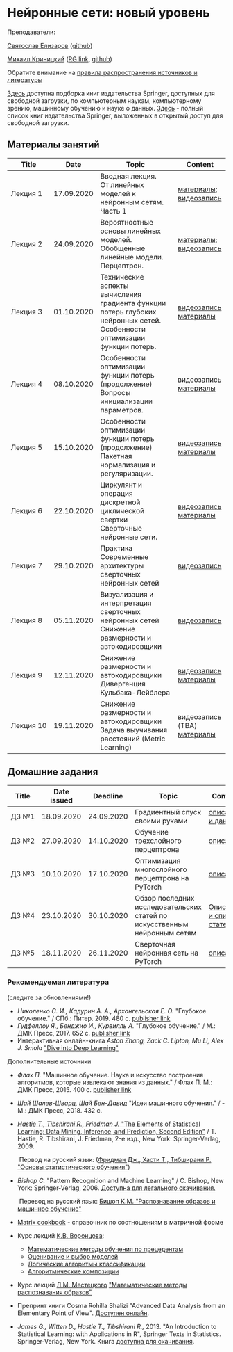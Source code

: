 # Нейронные сети: новый уровень
Преподаватели:

[Святослав Елизаров](https://github.com/DukeGonzo) ([github](https://github.com/DukeGonzo))

[Михаил Криницкий](https://sail.ocean.ru/viewuser.php?user=krinitsky) ([RG link](https://www.researchgate.net/profile/Mikhail_Krinitskiy), [github](https://github.com/MKrinitskiy))



Обратите внимание на [правила распространения источников и литературы](https://github.com/MKrinitskiy/ML4ES_2019-2020/blob/master/resources_policy.md)<br />

[Здесь](https://towardsdatascience.com/springer-has-released-65-machine-learning-and-data-books-for-free-961f8181f189) доступна подборка книг издательства Springer, доступных для свободной загрузки, по компьютерным наукам, компьютерному зрению, машинному обучению и науке о данных. [Здесь](https://link.springer.com/search/page/3?facet-content-type="Book"&package=openaccess) - полный список книг издательства Springer, выложенных в открытый доступ для свободной загрузки.


## Материалы занятий

| Title | Date | Topic | Content |
| ----- | ---- | ----- | ------- |
| Лекция 1 | 17.09.2020 | Вводная лекция.<br />От линейных моделей к нейронным сетям. Часть 1 | [материалы](https://github.com/mailcourses/technotrack-NN2020-lectures/tree/master/Lect01);<br />[видеозапись](https://www.dropbox.com/s/aucsed48shivyex/Lect01-record.mp4?dl=0) |
| Лекция 2 | 24.09.2020 | Вероятностные основы линейных моделей. <br />Обобщенные линейные модели. Перцептрон. | [материалы](https://github.com/mailcourses/technotrack-NN2020-lectures/tree/master/Lect02);<br />[видеозапись](https://www.dropbox.com/s/n7dm1uwjnot4rz5/Lect02-record.mp4?dl=0) |
| Лекция 3 | 01.10.2020 | Технические аспекты вычисления градиента функции потерь глубоких нейронных сетей.<br />Особенности оптимизации функции потерь. | [видеозапись](https://www.dropbox.com/s/go3bqm9az8zwmuz/Lect03-record.mp4?dl=0)<br />[материалы](https://github.com/mailcourses/technotrack-NN2020-lectures/tree/master/HW03)|
| Лекция 4 | 08.10.2020 | Особенности оптимизации функции потерь (продолжение)<br />Вопросы инициализации параметров. | [видеозапись](https://www.dropbox.com/s/exlrippv0qum5au/Lect04.mp4?dl=0)<br />[материалы](https://github.com/mailcourses/technotrack-NN2020-lectures/tree/master/Lect04) |
| Лекция 5 | 15.10.2020 | Особенности оптимизации функции потерь (продолжение)<br />Пакетная нормализация и регуляризации. | [видеозапись](https://www.dropbox.com/s/sojxmymazp66eks/Lect05.mp4?dl=0)<br />[материалы](https://github.com/mailcourses/technotrack-NN2020-lectures/tree/master/Lect05) |
| Лекция 6 | 22.10.2020 | Циркулянт и операция дискретной циклической свертки<br />Сверточные нейронные сети. | [видеозапись](https://www.dropbox.com/s/7qvoh53y2g5udnp/Lect06.mp4?dl=0)<br />[материалы](https://github.com/mailcourses/technotrack-NN2020-lectures/tree/master/Lect06) |
| Лекция 7 | 29.10.2020 | Практика<br />Современные архитектуры сверточных нейронных сетей | [видеозапись](https://www.dropbox.com/s/m727gp80hut6kel/Lect07.mp4?dl=0) |
| Лекция 8 | 05.11.2020 | Визуализация и интерпретация сверточных нейронных сетей<br />Снижение размерности и автокодировщики | [видеозапись](https://www.dropbox.com/s/hhzph686us2614z/Lect08.mp4?dl=0) |
| Лекция 9 | 12.11.2020 | Снижение размерности и автокодировщики<br />Дивергенция Кульбака-Лейблера | [видеозапись](https://www.dropbox.com/s/li8wht5i33spxb0/Lect09.mp4?dl=0)<br />[материалы](https://github.com/mailcourses/technotrack-NN2020-lectures/tree/master/Lect09) |
| Лекция 10 | 19.11.2020 | Снижение размерности и автокодировщики<br />Задача выучивания расстояний (Metric Learning) | видеозапись (TBA)<br />[материалы](https://github.com/mailcourses/technotrack-NN2020-lectures/tree/master/Lect10) |


## Домашние задания
| Title | Date issued |  Deadline  | Topic | Content |
| ----- | ----------- | ---------- | ----- | ------- |
| ДЗ №1 | 18.09.2020  | 24.09.2020 | Градиентный спуск своими руками | [описание и данные](https://github.com/mailcourses/technotrack-NN2020-lectures/tree/master/HW01) |
| ДЗ №2 | 27.09.2020  | 14.10.2020 | Обучение трехслойного перцептрона | [описание](https://github.com/mailcourses/technotrack-NN2020-lectures/tree/master/HW02) |
| ДЗ №3 | 10.10.2020  | 17.10.2020 | Оптимизация многослойного перцептрона на PyTorch | [описание](https://github.com/mailcourses/technotrack-NN2020-lectures/tree/master/HW03) |
| ДЗ №4 | 23.10.2020  | 30.10.2020 | Обзор последних исследовательских статей по искусственным нейронным сетям | [Описание и список статей](https://github.com/mailcourses/technotrack-NN2020-lectures/tree/master/HW04) |
| ДЗ №5 | 18.11.2020  | 26.11.2020 | Сверточная нейронная сеть на PyTorch | [описание](https://github.com/mailcourses/technotrack-NN2020-lectures/tree/master/HW05) |


### Рекомендуемая литература

(следите за обновлениями!)

- *Николенко С. И., Кадурин А. А., Архангельская Е. О.* "Глубокое обучение." / СПб.: Питер. 2019. 480 с. [publisher link](https://www.piter.com/product/glubokoe-obuchenie)
- *Гудфеллоу Я., Бенджио И., Курвилль А.* "Глубокое обучение." / М.: ДМК Пресс, 2017. 652 c. [publisher link](https://dmkpress.com/catalog/computer/data/978-5-97060-554-7/)
- Интерактивная онлайн-книга *Aston Zhang, Zack C. Lipton, Mu Li, Alex J. Smola* ["Dive into Deep Learning"](http://d2l.ai/) 

Дополнительные источники

- *Флах П.* "Машинное обучение. Наука и искусство построения алгоритмов, которые извлекают знания из данных." / Флах П. М.: ДМК Пресс, 2015. 400 c. [publisher link](https://dmkpress.com/catalog/computer/data/978-5-97060-273-7/)

- *Шай Шалев-Шварц, Шай Бен-Давид* "Идеи машинного обучения." / - М.: ДМК Пресс, 2018. 432 c.

- [*Hastie T., Tibshirani R., Friedman J.* "The Elements of Statistical Learning: Data Mining, Inference, and Prediction, Second Edition"](https://web.stanford.edu/~hastie/Papers/ESLII.pdf) / T. Hastie, R. Tibshirani, J. Friedman, 2-е изд., New York: Springer-Verlag, 2009.

  ​	Первод на русский язык: ([Фридман Дж., Хасти Т., Тибширани Р. "Основы статистического обучения"](http://www.combook.ru/product/11965387/))

- *Bishop C.* "Pattern Recognition and Machine Learning" / C. Bishop, New York: Springer-Verlag, 2006. [Доступна для легального скачивания.](http://users.isr.ist.utl.pt/~wurmd/Livros/school/Bishop%20-%20Pattern%20Recognition%20And%20Machine%20Learning%20-%20Springer%20%202006.pdf)

  ​	Перевод на русский язык: [Бишоп К.М. "Распознавание образов и машинное обучение"](http://www.combook.ru/product/11965388/)

- [Matrix cookbook](https://www.math.uwaterloo.ca/~hwolkowi/matrixcookbook.pdf) - справочник по соотношениям в матричной форме

- Курс лекций [К.В. Воронцова](http://www.machinelearning.ru/wiki/index.php?title=%D0%A3%D1%87%D0%B0%D1%81%D1%82%D0%BD%D0%B8%D0%BA:%D0%9A%D0%BE%D0%BD%D1%81%D1%82%D0%B0%D0%BD%D1%82%D0%B8%D0%BD_%D0%92%D0%BE%D1%80%D0%BE%D0%BD%D1%86%D0%BE%D0%B2):
  - [Математические методы обучения по прецедентам](http://www.machinelearning.ru/wiki/images/6/6d/Voron-ML-1.pdf)
  - [Оценивание и выбор моделей](http://www.machinelearning.ru/wiki/images/2/2d/Voron-ML-Modeling.pdf)
  - [Логические алгоритмы классификации](http://www.machinelearning.ru/wiki/images/3/3e/Voron-ML-Logic.pdf)
  - [Алгоритмические композиции](http://www.machinelearning.ru/wiki/images/0/0d/Voron-ML-Compositions.pdf)
  
- Курс лекций [Л.М. Местецкого](http://www.machinelearning.ru/wiki/index.php?title=%D0%A3%D1%87%D0%B0%D1%81%D1%82%D0%BD%D0%B8%D0%BA:Mest) ["Математические методы распознавания образов"](http://www.ccas.ru/frc/papers/mestetskii04course.pdf)

- Препринт книги Cosma Rohilla Shalizi "Advanced Data Analysis from an Elementary Point of View". [Доступен онлайн](https://www.stat.cmu.edu/~cshalizi/ADAfaEPoV/).

- *James G., Witten D., Hastie T., Tibshirani R.,* 2013. "An Introduction to Statistical Learning: with Applications in R", Springer Texts in Statistics. Springer-Verlag, New York. Книга [доступна для скачивания](http://faculty.marshall.usc.edu/gareth-james/ISL/ISLR%20Seventh%20Printing.pdf).